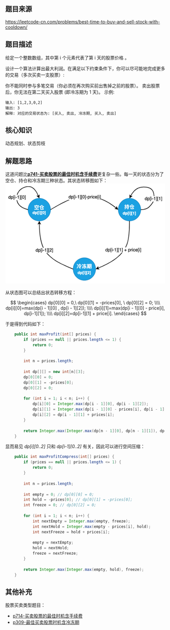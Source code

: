 ## 题目来源
https://leetcode-cn.com/problems/best-time-to-buy-and-sell-stock-with-cooldown/
## 题目描述

给定一个整数数组，其中第 i 个元素代表了第 i 天的股票价格 。​

设计一个算法计算出最大利润。在满足以下约束条件下，你可以尽可能地完成更多的交易（多次买卖一支股票）:

你不能同时参与多笔交易（你必须在再次购买前出售掉之前的股票）。
卖出股票后，你无法在第二天买入股票 (即冷冻期为 1 天)。
示例:
```text
输入: [1,2,3,0,2]
输出: 3 
解释: 对应的交易状态为: [买入, 卖出, 冷冻期, 买入, 卖出]
```
## 核心知识

动态规划、状态剪枝

## 解题思路
这道问题比[**p741-买卖股票的最佳时机含手续费**](p714-best-time-to-buy-and-sell-stock-with-transaction-fee.md)更复杂一些。每一天的状态分为了空仓、持仓和冷冻期三种状态。其状态转移图如下：
![状态机](../asset/p309状态机.png)

从状态图可以总结出状态转移方程：

$$ 
\begin{cases}
dp[0][0] = 0,\ dp[0][1] = -prices[0], \ dp[0][2] = 0; \\\\
dp[i][0]=max(dp[i - 1][0] , dp[i - 1][2]); \\\\
dp[i][1]=max(dp[i - 1][0] - price[i], dp[i-1][1]); \\\\
dp[i][2]=dp[i-1][1] + price[i].
\end{cases}
$$

于是得到代码如下：

```java
    public int maxProfit(int[] prices) {
        if (prices == null || prices.length <= 1) {
            return 0;
        }

        int n = prices.length;

        int dp[][] = new int[n][3];
        dp[0][0] = 0;
        dp[0][1] = -prices[0];
        dp[0][2] = 0;

        for (int i = 1; i < n; i++) {
            dp[i][0] = Integer.max(dp[i - 1][0], dp[i - 1][2]);
            dp[i][1] = Integer.max(dp[i - 1][0] - prices[i], dp[i - 1][1]);
            dp[i][2] = dp[i - 1][1] + prices[i];
        }

        return Integer.max(Integer.max(dp[n - 1][0], dp[n - 1][1]), dp[n - 1][2]);
    }

```

显而易见 *dp[i][0..2]* 只和 *dp[i-1][0..2]* 有关，因此可以进行空间压缩：

```java
    public int maxProfitCompress(int[] prices) {
        if (prices == null || prices.length <= 1) {
            return 0;
        }

        int n = prices.length;

        int empty = 0; // dp[0][0] = 0;
        int hold = -prices[0]; // dp[0][1] = -prices[0];
        int freeze = 0; // dp[0][2] = 0;

        for (int i = 1; i < n; i++) {
            int nextEmpty = Integer.max(empty, freeze);
            int nextHold = Integer.max(empty - prices[i], hold);
            int nextFreeze = hold + prices[i];

            empty = nextEmpty;
            hold = nextHold;
            freeze = nextFreeze;
        }

        return Integer.max(Integer.max(empty, hold), freeze);
    }

```


## 其他补充

股票买卖类型题目：
- [p714-买卖股票的最佳时机含手续费](p714-best-time-to-buy-and-sell-stock-with-transaction-fee.md)
- [p309-最佳买卖股票时机含冷冻期](p309_best-time-to-buy-and-sell-stock-with-cooldown.md)

